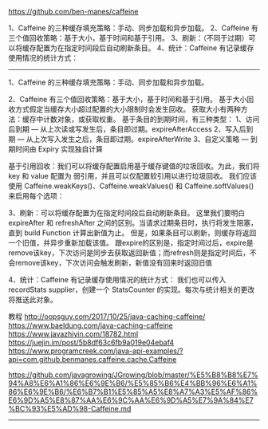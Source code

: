 https://github.com/ben-manes/caffeine

1、Caffeine 的三种缓存填充策略：手动、同步加载和异步加载。
2、Caffeine 有三个值回收策略：基于大小，基于时间和基于引用。
3、刷新：（不同于过期）可以将缓存配置为在指定时间段后自动刷新条目。
4、统计：Caffeine 有记录缓存使用情况的统计方式：


---------------------------------------------------------------------------------------------------------------------
1、Caffeine 的三种缓存填充策略：手动、同步加载和异步加载。


2、Caffeine 有三个值回收策略：基于大小，基于时间和基于引用。
基于大小回收方式假定当缓存大小超过配置的大小限制时会发生回收。 获取大小有两种方法：缓存中计数对象，或获取权重。
基于条目的到期时间，有三种类型：
1、访问后到期 — 从上次读或写发生后，条目即过期。expireAfterAccess
2、写入后到期 — 从上次写入发生之后，条目即过期。expireAfterWrite
3、自定义策略 — 到期时间由 Expiry 实现独自计算

基于引用回收：我们可以将缓存配置启用基于缓存键值的垃圾回收。为此，我们将 key 和 value 配置为 弱引用，并且可以仅配置软引用以进行垃圾回收。
我们应该使用 Caffeine.weakKeys()、Caffeine.weakValues() 和 Caffeine.softValues() 来启用每个选项：


3、刷新：可以将缓存配置为在指定时间段后自动刷新条目。
  这里我们要明白 expireAfter 和 refreshAfter 之间的区别。当请求过期条目时，执行将发生阻塞，直到 build Function 计算出新值为止。
  但是，如果条目可以刷新，则缓存将返回一个旧值，并异步重新加载该值。
  跟expire的区别是，指定时间过后，expire是remove该key，下次访问是同步去获取返回新值；而refresh则是指定时间后，不会remove该key，下次访问会触发刷新，新值没有回来时返回旧值


4、统计：Caffeine 有记录缓存使用情况的统计方式：
     我们也可以传入 recordStats supplier，创建一个 StatsCounter 的实现。每次与统计相关的更改将推送此对象。
     



教程
http://oopsguy.com/2017/10/25/java-caching-caffeine/
https://www.baeldung.com/java-caching-caffeine
https://www.javazhiyin.com/18782.html
https://juejin.im/post/5b8df63c6fb9a019e04ebaf4
https://www.programcreek.com/java-api-examples/?api=com.github.benmanes.caffeine.cache.Caffeine


https://github.com/javagrowing/JGrowing/blob/master/%E5%B8%B8%E7%94%A8%E6%A1%86%E6%9E%B6/%E5%85%B6%E4%BB%96%E6%A1%86%E6%9E%B6/%E6%B7%B1%E5%85%A5%E8%A7%A3%E5%AF%86%E6%9D%A5%E8%87%AA%E6%9C%AA%E6%9D%A5%E7%9A%84%E7%BC%93%E5%AD%98-Caffeine.md


---------------------------------------------------------------------------------------------------------------------




